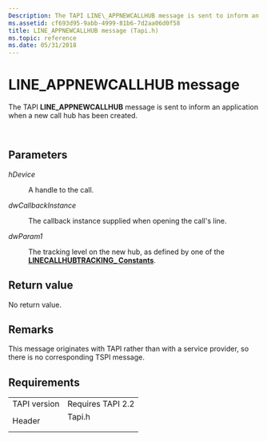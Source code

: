 ```yaml
---
Description: The TAPI LINE\_APPNEWCALLHUB message is sent to inform an application when a new call hub has been created.
ms.assetid: cf693d95-9abb-4999-81b6-7d2aa06d0f58
title: LINE_APPNEWCALLHUB message (Tapi.h)
ms.topic: reference
ms.date: 05/31/2018
---
```


# LINE\_APPNEWCALLHUB message

The TAPI **LINE\_APPNEWCALLHUB** message is sent to inform an application when a new call hub has been created.


```C++
            
```



## Parameters

<dl> <dt>

*hDevice* 
</dt> <dd>

A handle to the call.

</dd> <dt>

*dwCallbackInstance* 
</dt> <dd>

The callback instance supplied when opening the call's line.

</dd> <dt>

*dwParam1* 
</dt> <dd>

The tracking level on the new hub, as defined by one of the [**LINECALLHUBTRACKING\_ Constants**](linecallhubtracking--constants.md).

</dd> </dl>

## Return value

No return value.

## Remarks

This message originates with TAPI rather than with a service provider, so there is no corresponding TSPI message.

## Requirements



|                         |                                                                                   |
|-------------------------|-----------------------------------------------------------------------------------|
| TAPI version<br/> | Requires TAPI 2.2<br/>                                                      |
| Header<br/>       | <dl> <dt>Tapi.h</dt> </dl> |



 

 




